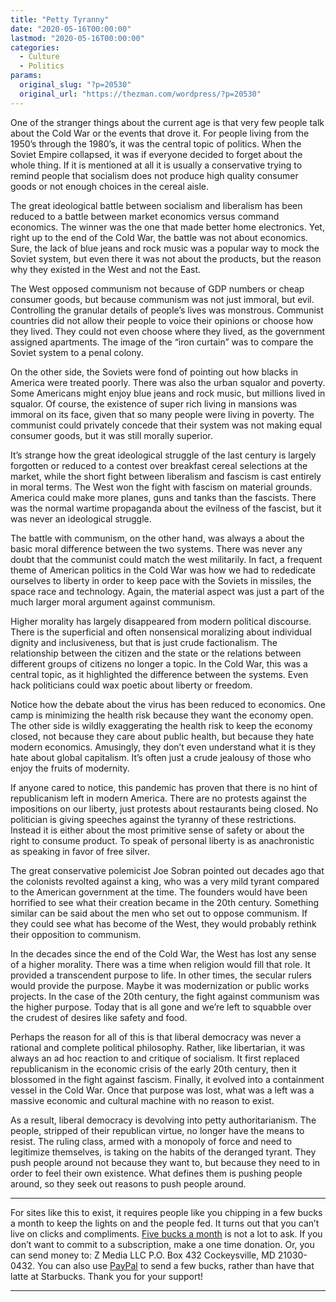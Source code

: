 ```yaml
---
title: "Petty Tyranny"
date: "2020-05-16T00:00:00"
lastmod: "2020-05-16T00:00:00"
categories:
  - Culture
  - Politics
params:
  original_slug: "?p=20530"
  original_url: "https://thezman.com/wordpress/?p=20530"
---
```


One of the stranger things about the current age is that very few people
talk about the Cold War or the events that drove it. For people living
from the 1950’s through the 1980’s, it was the central topic of
politics. When the Soviet Empire collapsed, it was if everyone decided
to forget about the whole thing. If it is mentioned at all it is usually
a conservative trying to remind people that socialism does not produce
high quality consumer goods or not enough choices in the cereal aisle.

The great ideological battle between socialism and liberalism has been
reduced to a battle between market economics versus command economics.
The winner was the one that made better home electronics. Yet, right up
to the end of the Cold War, the battle was not about economics. Sure,
the lack of blue jeans and rock music was a popular way to mock the
Soviet system, but even there it was not about the products, but the
reason why they existed in the West and not the East.

The West opposed communism not because of GDP numbers or cheap consumer
goods, but because communism was not just immoral, but evil. Controlling
the granular details of people’s lives was monstrous. Communist
countries did not allow their people to voice their opinions or choose
how they lived. They could not even choose where they lived, as the
government assigned apartments. The image of the “iron curtain” was to
compare the Soviet system to a penal colony.

On the other side, the Soviets were fond of pointing out how blacks in
America were treated poorly. There was also the urban squalor and
poverty. Some Americans might enjoy blue jeans and rock music, but
millions lived in squalor. Of course, the existence of super rich living
in mansions was immoral on its face, given that so many people were
living in poverty. The communist could privately concede that their
system was not making equal consumer goods, but it was still morally
superior.

It’s strange how the great ideological struggle of the last century is
largely forgotten or reduced to a contest over breakfast cereal
selections at the market, while the short fight between liberalism and
fascism is cast entirely in moral terms. The West won the fight with
fascism on material grounds. America could make more planes, guns and
tanks than the fascists. There was the normal wartime propaganda about
the evilness of the fascist, but it was never an ideological struggle.

The battle with communism, on the other hand, was always a about the
basic moral difference between the two systems. There was never any
doubt that the communist could match the west militarily. In fact, a
frequent theme of American politics in the Cold War was how we had to
rededicate ourselves to liberty in order to keep pace with the Soviets
in missiles, the space race and technology. Again, the material aspect
was just a part of the much larger moral argument against communism.

Higher morality has largely disappeared from modern political discourse.
There is the superficial and often nonsensical moralizing about
individual dignity and inclusiveness, but that is just crude
factionalism. The relationship between the citizen and the state or the
relations between different groups of citizens no longer a topic. In the
Cold War, this was a central topic, as it highlighted the difference
between the systems. Even hack politicians could wax poetic about
liberty or freedom.

Notice how the debate about the virus has been reduced to economics. One
camp is minimizing the health risk because they want the economy open.
The other side is wildly exaggerating the health risk to keep the
economy closed, not because they care about public health, but because
they hate modern economics. Amusingly, they don’t even understand what
it is they hate about global capitalism. It’s often just a crude
jealousy of those who enjoy the fruits of modernity.

If anyone cared to notice, this pandemic has proven that there is no
hint of republicanism left in modern America. There are no protests
against the impositions on our liberty, just protests about restaurants
being closed. No politician is giving speeches against the tyranny of
these restrictions. Instead it is either about the most primitive sense
of safety or about the right to consume product. To speak of personal
liberty is as anachronistic as speaking in favor of free silver.

The great conservative polemicist Joe Sobran pointed out decades ago
that the colonists revolted against a king, who was a very mild tyrant
compared to the American government at the time. The founders would have
been horrified to see what their creation became in the 20th century.
Something similar can be said about the men who set out to oppose
communism. If they could see what has become of the West, they would
probably rethink their opposition to communism.

In the decades since the end of the Cold War, the West has lost any
sense of a higher morality. There was a time when religion would fill
that role. It provided a transcendent purpose to life. In other times,
the secular rulers would provide the purpose. Maybe it was modernization
or public works projects. In the case of the 20th century, the fight
against communism was the higher purpose. Today that is all gone and
we’re left to squabble over the crudest of desires like safety and food.

Perhaps the reason for all of this is that liberal democracy was never a
rational and complete political philosophy. Rather, like libertarian, it
was always an ad hoc reaction to and critique of socialism. It first
replaced republicanism in the economic crisis of the early 20th century,
then it blossomed in the fight against fascism. Finally, it evolved into
a containment vessel in the Cold War. Once that purpose was lost, what
was a left was a massive economic and cultural machine with no reason to
exist.

As a result, liberal democracy is devolving into petty authoritarianism.
The people, stripped of their republican virtue, no longer have the
means to resist. The ruling class, armed with a monopoly of force and
need to legitimize themselves, is taking on the habits of the deranged
tyrant. They push people around not because they want to, but because
they need to in order to feel their own existence. What defines them is
pushing people around, so they seek out reasons to push people around.

------------------------------------------------------------------------

For sites like this to exist, it requires people like you chipping in a
few bucks a month to keep the lights on and the people fed. It turns out
that you can’t live on clicks and compliments.
<a href="https://www.subscribestar.com/the-z-blog"
rel="noopener noreferrer" target="_blank">Five bucks a month</a> is not
a lot to ask. If you don’t want to commit to a subscription, make a one
time donation. Or, you can send money to: Z Media LLC P.O. Box 432
Cockeysville, MD 21030-0432. You can also use <a
href="https://www.paypal.com/cgi-bin/webscr?cmd=_s-xclick&amp;hosted_button_id=UDAS2Q8JYA6CN&amp;source=url"
rel="noopener noreferrer" target="_blank">PayPal</a> to send a few
bucks, rather than have that latte at Starbucks. Thank you for your
support!

------------------------------------------------------------------------
